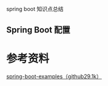 spring boot 知识点总结









## Spring Boot 配置









# 参考资料

[spring-boot-examples（github29.1k）](https://github.com/ityouknow/spring-boot-examples/tree/master)